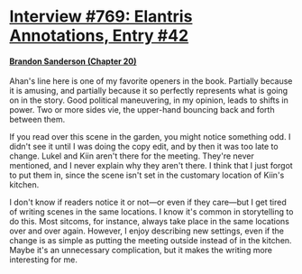 # [Interview #769: Elantris Annotations, Entry #42](https://www.theoryland.com/intvmain.php?i=769#42)

#### [Brandon Sanderson (Chapter 20)](http://www.brandonsanderson.com/annotation/27/Elantris-Chapter-20)

Ahan's line here is one of my favorite openers in the book. Partially because it is amusing, and partially because it so perfectly represents what is going on in the story. Good political maneuvering, in my opinion, leads to shifts in power. Two or more sides vie, the upper-hand bouncing back and forth between them.

If you read over this scene in the garden, you might notice something odd. I didn't see it until I was doing the copy edit, and by then it was too late to change. Lukel and Kiin aren't there for the meeting. They're never mentioned, and I never explain why they aren't there. I think that I just forgot to put them in, since the scene isn't set in the customary location of Kiin's kitchen.

I don't know if readers notice it or not—or even if they care—but I get tired of writing scenes in the same locations. I know it's common in storytelling to do this. Most sitcoms, for instance, always take place in the same locations over and over again. However, I enjoy describing new settings, even if the change is as simple as putting the meeting outside instead of in the kitchen. Maybe it's an unnecessary complication, but it makes the writing more interesting for me.

